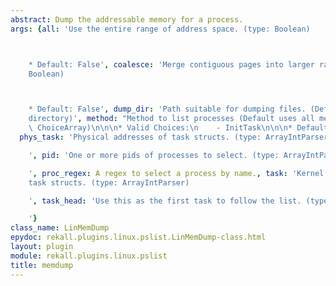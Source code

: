 ```yaml
---
abstract: Dump the addressable memory for a process.
args: {all: 'Use the entire range of address space. (type: Boolean)



    * Default: False', coalesce: 'Merge contiguous pages into larger ranges. (type:
    Boolean)



    * Default: False', dump_dir: 'Path suitable for dumping files. (Default: Use current
    directory)', method: "Method to list processes (Default uses all methods). (type:\
    \ ChoiceArray)\n\n\n* Valid Choices:\n    - InitTask\n\n\n* Default: InitTask",
  phys_task: 'Physical addresses of task structs. (type: ArrayIntParser)

    ', pid: 'One or more pids of processes to select. (type: ArrayIntParser)

    ', proc_regex: A regex to select a process by name., task: 'Kernel addresses of
    task structs. (type: ArrayIntParser)

    ', task_head: 'Use this as the first task to follow the list. (type: IntParser)

    '}
class_name: LinMemDump
epydoc: rekall.plugins.linux.pslist.LinMemDump-class.html
layout: plugin
module: rekall.plugins.linux.pslist
title: memdump
---
```

